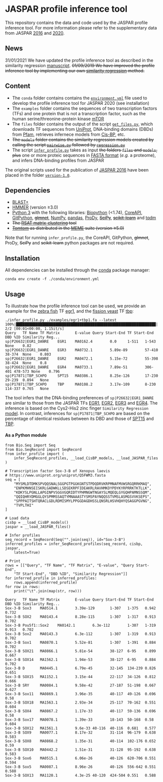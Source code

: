 # JASPAR profile inference tool
This repository contains the data and code used by the JASPAR profile inference tool. For more information please refer to the supplementary data from JASPAR [2016](https://academic.oup.com/nar/article/44/D1/D110/2502663) and [2020](https://academic.oup.com/nar/advance-article/doi/10.1093/nar/gkz1001/5614568).

## News
31/01/2021 We have updated the profile inference tool as described in the similarity regression [manuscript](https://www.nature.com/articles/s41588-019-0411-1).
~~01/09/2019 We have improved the profile inference tool by implementing our own [similarity regression](https://www.nature.com/articles/s41588-019-0411-1) method.~~

## Content
* The `conda` folder contains contains the [`environment.yml`](https://github.com/wassermanlab/JASPAR-profile-inference/blob/master/conda/environment.yml) file used to develop the profile inference tool for JASPAR 2020 (see installation)
* The `examples` folder contains the sequences of two transcription factors (TFs) and one protein that is not a transcription factor, such as the human serine/threonine-protein kinase [mTOR](https://www.uniprot.org/uniprot/P42345)
* The `files` folder contains the output of the script [`get_files.py`](https://github.com/wassermanlab/JASPAR-profile-inference/blob/master/files/get_files.py), which downloads TF sequences from [UniProt](https://www.uniprot.org/), DNA-binding domains (DBDs) from [Pfam](https://pfam.xfam.org/), retrieves infernece models from [Cis-BP](http://cisbp.ccbr.utoronto.ca/), etc.
* ~~The `models` folder contains the similarity regression models created by calling the script [`pairwise.py`](https://github.com/wassermanlab/JASPAR-profile-inference/blob/master/models/pairwise.py) followed by [`regression.py`](https://github.com/wassermanlab/JASPAR-profile-inference/blob/master/models/regression.py)~~
* The script [`infer_profile.py`](https://github.com/wassermanlab/JASPAR-profile-inference/blob/master/infer_profile.py) takes as input ~~the folders `files` and `models`, plus~~ one or more proteic sequences in [FASTA format](https://en.wikipedia.org/wiki/FASTA_format) (_e.g._ a proteome), and infers DNA-binding profiles from JASPAR 

The original scripts used for the publication of [JASPAR 2016](https://doi.org/10.1093/nar/gkv1176) have been placed in the folder [`version-1.0`](https://github.com/wassermanlab/JASPAR-profile-inference/tree/master/version-1.0).

## Dependencies
* [BLAST+](https://blast.ncbi.nlm.nih.gov/Blast.cgi)
* [HMMER](http://hmmer.org/) (version ≥3.0)
* [Python 3](https://www.python.org/download/releases/3/) with the following libraries: [Biopython](http://biopython.org) (<1.74), [CoreAPI](http://www.coreapi.org), [GitPython](https://gitpython.readthedocs.io/en/stable/), ~~[glmnet](https://github.com/civisanalytics/python-glmnet)~~, [NumPy](https://numpy.org/), [pandas](https://pandas.pydata.org/), [ProDy](http://prody.csb.pitt.edu/), ~~[SciPy](https://www.scipy.org/)~~, ~~[scikit-learn](https://scikit-learn.org/stable/)~~ and [tqdm](https://tqdm.github.io) 
* ~~The [RSAT matrix-clustering](http://pedagogix-tagc.univ-mrs.fr/rsat/matrix-clustering_form.cgi) tool~~
* ~~[Tomtom](http://meme-suite.org/doc/tomtom.html) as distributed in the [MEME](http://meme-suite.org/index.html) suite (version ≥5.0)~~

Note that for running `infer_profile.py`, the CoreAPI, GitPython, ~~glmnet~~, ProDy, ~~SciPy~~ and ~~scikit-learn~~ python packages are not required.

## Installation
All dependencies can be installed through the [conda](https://docs.conda.io/en/latest/) package manager:
```
conda env create -f ./conda/environment.yml
```

## Usage
To illustrate how the profile inference tool can be used, we provide an example for the [zebra fish](https://www.ncbi.nlm.nih.gov/Taxonomy/Browser/wwwtax.cgi?&id=7955) TF [egr1](https://www.uniprot.org/uniprot/P26632), and the [fission yeast](https://www.ncbi.nlm.nih.gov/Taxonomy/Browser/wwwtax.cgi?&id=4896) TF [tbp](https://www.uniprot.org/uniprot/P17871):
```
./infer_profile.py ./examples/egr1+tbp1.fa --latest
100%|████████████████████████████████████████████████████████████████| 2/2 [00:01<00:00, 1.15it/s]
Query   TF Name TF Matrix       E-value Query Start-End TF Start-End    DBD %ID Similarity Reg...
sp|P26632|EGR1_DANRE    EGR1    MA0162.4        0.0     1-511   1-543   None    0.82
sp|P26632|EGR1_DANRE    EGR3    MA0732.1        5.89e-89        57-410  38-374  None    0.803
sp|P26632|EGR1_DANRE    EGR2    MA0472.1        5.15e-72        55-398  38-424  None    0.8
sp|P26632|EGR1_DANRE    EGR4    MA0733.1        7.89e-51        306-401 478-573 None    0.796
sp|P17871|TBP_SCHPO     SPT15   MA0386.1        8.25e-126       17-230  29-239  0.894   None
sp|P17871|TBP_SCHPO     TBP     MA0108.2        3.17e-109       8-230   114-337 0.765   None
```
The tool infers that the DNA-binding preferences of `sp|P26632|EGR1_DANRE` are similar to those from the JASPAR TFs [EGR1](http://jaspar.genereg.net/matrix/MA0162.4/), [EGR2](http://jaspar.genereg.net/matrix/MA0472.1/), [EGR3](http://jaspar.genereg.net/matrix/MA0732.1/) and [EGR4](http://jaspar.genereg.net/matrix/MA0733.1/). The inference is based on the Cys2-His2 zinc finger `Similarity Regression` [model](https://github.com/wassermanlab/JASPAR-profile-inference/blob/master/files/cisbp/F135_1.97d.json). In contrast, inferences for `sp|P17871|TBP_SCHPO` are based on the percentage of identical residues between its DBD and those of [SPT15](http://jaspar.genereg.net/matrix/MA0386.1/) and [TBP](http://jaspar.genereg.net/matrix/MA0108.2/).

#### As a Python module
```
from Bio.Seq import Seq
from Bio.SeqRecord import SeqRecord
from infer_profile import (
    infer_SeqRecord_profiles, __load_CisBP_models, __load_JASPAR_files
)

# Transcription factor Sox-3-B of Xenopus laevis
# https://www.uniprot.org/uniprot/Q5FWM3.fasta
seq = [
    "MYSMLDTDMKSPVQQSNALSGGPGTPGGKGNTSTPDQDRVKRPMNAFMVWSRGQRRKMAQ",
    "ENPKMHNSEISKRLGADWKLLSDSEKRPFIDEAKRLRAVHMKDYPDYKYRPRRKTKTLLK",
    "KDKYSLPGNLLAPGINPVSGGVGQRIDTYPHMNGWTNGAYSLMQEQLGYGQHPAMNSSQM",
    "QQIQHRYDMGGLQYSPMMSSAQTYMNAAASTYSMSPAYNQQSSTVMSLASMGSVVKSEPS",
    "SPPPAITSHTQRACLGDLRDMISMYLPPGGDAGDHSSLQNSRLHSVHQHYQSAGGPGVNG",
    "TVPLTHI"
]

# Load data
cisbp = __load_CisBP_models()
jaspar = __load_JASPAR_files()

# Infer profiles
seq_record = SeqRecord(Seq("".join(seq)), id="Sox-3-B")
inferred_profiles = infer_SeqRecord_profiles(seq_record, cisbp, jaspar,
    latest=True)

# Print
rows = [["Query", "TF Name", "TF Matrix", "E-value", "Query Start-End",
    "TF Start-End", "DBD %ID", "Similarity Regression"]]
for inferred_profile in inferred_profiles:
    rows.append(inferred_profile)
for row in rows:
    print("\t".join(map(str, row)))

Query   TF Name TF Matrix       E-value Query Start-End TF Start-End    DBD %ID Similarity Reg...
Sox-3-B Sox3    MA0514.1        3.39e-129       1-307   1-375   0.942   0.732
Sox-3-B SOX2    MA0143.4        8.28e-115       1-307   1-317   0.913   0.702
Sox-3-B Pou5f1::Sox2    MA0142.1        6.3e-112        1-307   1-319   0.913   0.702
Sox-3-B Sox2    MA0143.3        6.3e-112        1-307   1-319   0.913   0.702
Sox-3-B Sox1    MA0870.1        5.52e-81        1-307   1-391   0.884   0.702
Sox-3-B SOX21   MA0866.1        5.81e-54        38-127  6-95    0.899   0.667
Sox-3-B SOX14   MA1562.1        1.94e-53        38-127  6-95    0.884   0.702
Sox-3-B D       MA0445.1        6.79e-45        32-145  134-239 0.826   0.651
Sox-3-B SOX15   MA1152.1        3.15e-44        22-117  34-126  0.812   0.666
Sox-3-B SRY     MA0084.1        9.58e-42        27-187  51-198  0.667   0.627
Sox-3-B Sox11   MA0869.1        3.96e-35        40-117  49-126  0.696   0.58
Sox-3-B SOX18   MA1563.1        2.93e-34        25-117  70-162  0.551   0.604
Sox-3-B SOX4    MA0867.2        1.17e-33        40-117  59-136  0.696   0.58
Sox-3-B Sox17   MA0078.1        1.39e-33        18-143  50-168  0.58    0.604
Sox-3-B SOX12   MA1561.1        9.6e-33 40-116  40-116  0.681   0.577
Sox-3-B SOX9    MA0077.1        8.17e-32        31-114  96-179  0.638   0.583
Sox-3-B SOX8    MA0868.2        1.35e-31        40-114  102-176 0.652   0.59
Sox-3-B SOX10   MA0442.2        1.51e-31        31-128  95-192  0.638   0.583
Sox-3-B Sox6    MA0515.1        6.06e-26        40-126  620-706 0.551   0.594
Sox-3-B Sox5    MA0087.1        8.96e-26        40-126  556-642 0.551   0.588
Sox-3-B SOX13   MA1120.1        4.3e-25 40-120  424-504 0.551   0.588
```